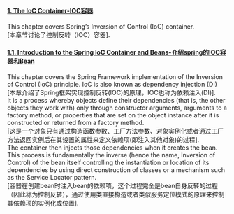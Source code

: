 #### [1. The IoC Container-IOC容器](https://docs.spring.io/spring/docs/5.2.1.RELEASE/spring-framework-reference/core.html)
This chapter covers Spring’s Inversion of Control (IoC) container.  
[本章节讨论了控制反转（IOC）容器].  
#### [1.1. Introduction to the Spring IoC Container and Beans-介绍spring的IOC容器和Bean](https://docs.spring.io/spring/docs/5.2.1.RELEASE/spring-framework-reference/core.html#beans-introduction)
This chapter covers the Spring Framework implementation of the Inversion of Control (IoC) principle. IoC is also known as dependency injection (DI)  
[本章介绍了Spring框架实现控制反转(IOC)的原理，IOC也称为依赖注入(DI)].  
It is a process whereby objects define their dependencies (that is, the other objects they work with) only through constructor arguments, arguments to a factory method, or properties that are set on the object instance after it is constructed or returned from a factory method.  
[这是一个对象只有通过构造函数参数、工厂方法参数、对象实例化或者通过工厂方法返回实例后在其设置的属性来定义依赖项(即注入其他对象)的过程].  
The container then injects those dependencies when it creates the bean. This process is fundamentally the inverse (hence the name, Inversion of Control) of the bean itself controlling the instantiation or location of its dependencies by using direct construction of classes or a mechanism such as the Service Locator pattern.  
[容器在创建bean时注入bean的依赖项，这个过程完全是bean自身反转的过程（因此称为控制反转），通过使用类直接构造或者类似服务定位模式的原理来控制其依赖项的实例化或位置].
